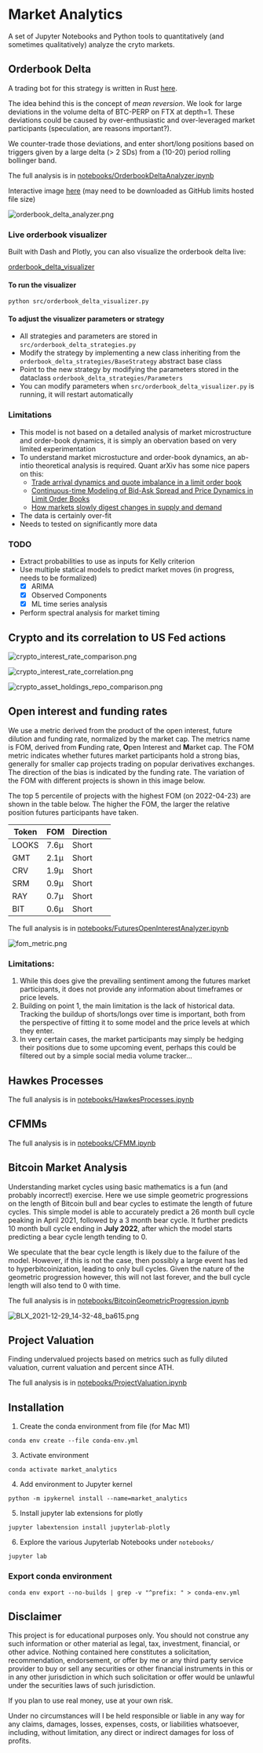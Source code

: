 # Market Analytics

A set of Jupyter Notebooks and Python tools to quantitatively (and sometimes qualitatively) analyze the cryto markets.

## Orderbook Delta
A trading bot for this strategy is written in Rust [here](https://github.com/dineshpinto/orderbook-delta-bot).

The idea behind this is the concept of _mean reversion_. We look for large deviations in the volume delta of BTC-PERP 
on FTX at depth=1.  These deviations could be caused by over-enthusiastic and over-leveraged market participants (speculation, are reasons important?).

We counter-trade those deviations, and enter short/long positions based on triggers given by a large delta (> 2 SDs) 
from a (10-20) period rolling bollinger band.

The full analysis is in [notebooks/OrderbookDeltaAnalyzer.ipynb](notebooks/OrderbookDeltaAnalyzer.ipynb)

Interactive image [here](images/orderbook_delta_analyzer.html) (may need to be downloaded as GitHub limits hosted file size)

![orderbook_delta_analyzer.png](images/orderbook_delta_analyzer.png)


### Live orderbook visualizer
Built with Dash and Plotly, you can also visualize the orderbook delta live:

[orderbook_delta_visualizer](https://user-images.githubusercontent.com/15251343/173228676-470de060-7ab9-4742-b69f-7b04068ec6fe.mov)

#### To run the visualizer
```shell
python src/orderbook_delta_visualizer.py
```

#### To adjust the visualizer parameters or strategy
+ All strategies and parameters are stored in `src/orderbook_delta_strategies.py`
+ Modify the strategy by implementing a new class inheriting from the `orderbook_delta_strategies/BaseStrategy` abstract base class 
+ Point to the new strategy by modifying the parameters stored in the dataclass `orderbook_delta_strategies/Parameters`
+ You can modify parameters when `src/orderbook_delta_visualizer.py` is running, it will restart automatically

### Limitations
+ This model is not based on a detailed analysis of market microstructure and order-book dynamics, it is simply an obervation based on very limited experimentation
+ To understand market microstucture and order-book dynamics, an ab-intio theoretical analysis is required. Quant arXiv has some nice papers on this:
  + [Trade arrival dynamics and quote imbalance in a limit order book](https://arxiv.org/pdf/1312.0514.pdf)
  + [Continuous-time Modeling of Bid-Ask Spread and Price Dynamics in Limit Order Books](https://arxiv.org/pdf/1310.1103.pdf)
  + [How markets slowly digest changes in supply and demand](https://arxiv.org/pdf/0809.0822.pdf)
+ The data is certainly over-fit
+ Needs to tested on significantly more data

### TODO
+ Extract probabilities to use as inputs for Kelly criterion
+ Use multiple statical models to predict market moves (in progress, needs to be formalized)
  - [x] ARIMA
  - [x] Observed Components
  - [x] ML time series analysis
+ Perform spectral analysis for market timing


## Crypto and its correlation to US Fed actions
![crypto_interest_rate_comparison.png](images/crypto_interest_rate_comparison.png)

![crypto_interest_rate_correlation.png](images/crypto_interest_rate_correlation.png)

![crypto_asset_holdings_repo_comparison.png](images/crypto_asset_holdings_repo_comparison.png)


## Open interest and funding rates
We use a metric derived from the product of the open interest, future dilution and funding rate, normalized by the market cap. 
The metrics name is FOM, derived from **F**unding rate, **O**pen Interest and **M**arket cap. 
The FOM metric indicates whether futures market participants hold a strong bias, generally for smaller cap projects 
trading on popular derivatives exchanges. 
The direction of the bias is indicated by the funding rate. The variation of the FOM with different projects is shown 
in this image below.

The top 5 percentile of projects with the highest FOM (on 2022-04-23) are shown in the table below.
The higher the FOM, the larger the relative position futures participants have taken.

| Token | FOM  | Direction | 
|-------|------|-----------|
| LOOKS | 7.6μ | Short     | 
| GMT   | 2.1μ | Short     | 
| CRV   | 1.9μ | Short     |
| SRM   | 0.9μ | Short     |
| RAY   | 0.7μ | Short     |
| BIT   | 0.6μ | Short     |

The full analysis is in [notebooks/FuturesOpenInterestAnalyzer.ipynb](notebooks/FuturesOpenInterestAnalyzer.ipynb)

![fom_metric.png](images/fom_metric.png)

### Limitations:
1. While this does give the prevailing sentiment among the futures market participants,
it does not provide any information about timeframes or price levels. 
2. Building on point 1, the main limitation is the lack of historical data. Tracking the buildup of shorts/longs over time is important,
both from the perspective of fitting it to some model and the price levels at which they enter.
3. In very certain cases, the market participants may simply be hedging their positions due to some upcoming event, 
perhaps this could be filtered out by a simple social media volume tracker...

## Hawkes Processes
The full analysis is in [notebooks/HawkesProcesses.ipynb](notebooks/HawkesProcesses.ipynb)

## CFMMs
The full analysis is in [notebooks/CFMM.ipynb](notebooks/CFMM.ipynb)

## Bitcoin Market Analysis

Understanding market cycles using basic mathematics is a fun (and probably incorrect!) exercise. Here we use simple geometric progressions on the length of Bitcoin bull and bear 
cycles to estimate the length of future cycles. This simple model is able to accurately predict a 26 month bull cycle peaking in April 2021, followed 
by a 3 month bear cycle. It further predicts 10 month bull cycle ending in **July 2022**, after which the model starts predicting a bear cycle length tending to 0.

We speculate that the bear cycle length is likely due to the failure of the model. 
However, if this is not the case, then possibly a large event has led to hyperbitcoinization, leading to only bull cycles. 
Given the nature of the geometric progression however, this will not last forever, and the bull cycle length will also tend to 0 with time.

The full analysis is in [notebooks/BitcoinGeometricProgression.ipynb](notebooks/BitcoinGeometricProgression.ipynb)

![BLX_2021-12-29_14-32-48_ba615.png](images/BLX_2021-12-29_14-32-48_ba615.png)

## Project Valuation
Finding undervalued projects based on metrics such as fully diluted valuation, current valuation and percent since ATH.

The full analysis is in [notebooks/ProjectValuation.ipynb](notebooks/ProjectValuation.ipynb)


## Installation
1. Create the conda environment from file (for Mac M1)
```shell
conda env create --file conda-env.yml
```
3. Activate environment 
```shell
conda activate market_analytics
```
4. Add environment to Jupyter kernel 
```shell
python -m ipykernel install --name=market_analytics
```
5. Install jupyter lab extensions for plotly 
```shell
jupyter labextension install jupyterlab-plotly
```
6. Explore the various Jupyterlab Notebooks under `notebooks/`
```shell
jupyter lab
```


### Export conda environment
```shell
conda env export --no-builds | grep -v "^prefix: " > conda-env.yml
```

## Disclaimer
This project is for educational purposes only. You should not construe any such information or other material as legal, tax, investment, financial, or other advice. Nothing contained here constitutes a solicitation, recommendation, endorsement, or offer by me or any third party service provider to buy or sell any securities or other financial instruments in this or in any other jurisdiction in which such solicitation or offer would be unlawful under the securities laws of such jurisdiction.

If you plan to use real money, use at your own risk.

Under no circumstances will I be held responsible or liable in any way for any claims, damages, losses, expenses, costs, or liabilities whatsoever, including, without limitation, any direct or indirect damages for loss of profits.
